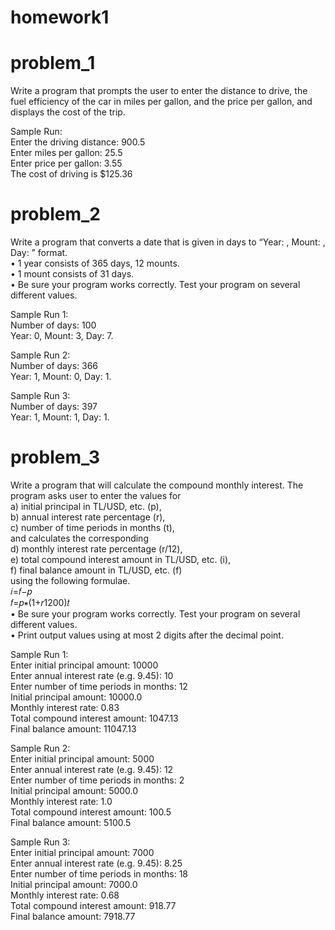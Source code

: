 # homework1

# problem_1

Write a program that prompts the user to enter the distance to drive, the fuel efficiency of the car in miles per gallon, and the price per gallon, and displays the cost of the trip.

Sample Run:   
Enter the driving distance: 900.5   
Enter miles per gallon: 25.5   
Enter price per gallon: 3.55   
The cost of driving is $125.36   

# problem_2

Write a program that converts a date that is given in days to “Year: <years>, Mount: <mounts>, Day: <days>” format.       
• 1 year consists of 365 days, 12 mounts.       
• 1 mount consists of 31 days.        
• Be sure your program works correctly. Test your program on several different values.  

Sample Run 1:         
Number of days: 100       
Year: 0, Mount: 3, Day: 7.          

Sample Run 2:       
Number of days: 366       
Year: 1, Mount: 0, Day: 1.       

Sample Run 3:         
Number of days: 397       
Year: 1, Mount: 1, Day: 1.        

# problem_3

Write a program that will calculate the compound monthly interest. The program asks user to enter the values for          
a) initial principal in TL/USD, etc. (p),         
b) annual interest rate percentage (r),         
c) number of time periods in months (t),        
and calculates the corresponding            
d) monthly interest rate percentage (r/12),           
e) total compound interest amount in TL/USD, etc. (i),        
f) final balance amount in TL/USD, etc. (f)         
using the following formulae.       
𝑖=𝑓−𝑝            
𝑓=𝑝∗(1+𝑟1200)𝑡        
• Be sure your program works correctly. Test your program on several different values.          
• Print output values using at most 2 digits after the decimal point.     
  

Sample Run 1:         
Enter initial principal amount: 10000       
Enter annual interest rate (e.g. 9.45): 10        
Enter number of time periods in months: 12          
Initial principal amount: 10000.0       
Monthly interest rate: 0.83         
Total compound interest amount: 1047.13           
Final balance amount: 11047.13      

Sample Run 2:                         
Enter initial principal amount: 5000          
Enter annual interest rate (e.g. 9.45): 12      
Enter number of time periods in months: 2     
Initial principal amount: 5000.0      
Monthly interest rate: 1.0        
Total compound interest amount: 100.5       
Final balance amount: 5100.5   

Sample Run 3:         
Enter initial principal amount: 7000        
Enter annual interest rate (e.g. 9.45): 8.25    
Enter number of time periods in months: 18        
Initial principal amount: 7000.0          
Monthly interest rate: 0.68       
Total compound interest amount: 918.77          
Final balance amount: 7918.77         
